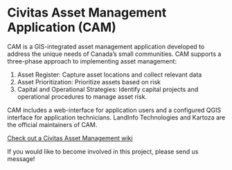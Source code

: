 # Civitas Asset Management Application (CAM)
CAM is a GIS-integrated asset management application developed to address the unique needs of Canada’s small communities. CAM supports a three-phase approach to implementing asset management:

1. Asset Register: Capture asset locations and collect relevant data
2. Asset Prioritization: Prioritize assets based on risk
3. Capital and Operational Strategies: Identify capital projects and operational procedures to manage asset risk.

CAM includes a web-interface for application users and a configured QGIS interface for application technicians. LandInfo Technologies and Kartoza are the official maintainers of CAM.

[Check out a Civitas Asset Management wiki](https://github.com/landinfotech/civitas-asset-management/wiki)

If you would like to become involved in this project, please send us message!
